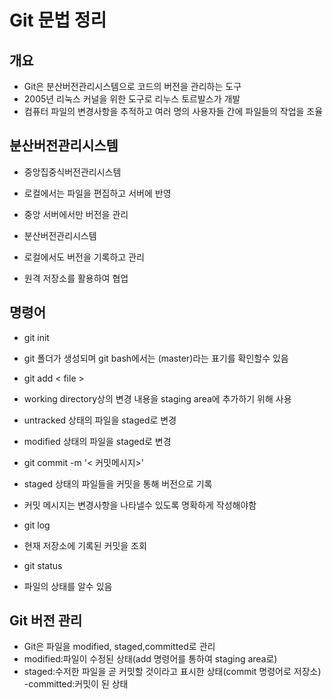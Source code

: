# Git 문법 정리

## 개요

- Git은 분산버전관리시스템으로 코드의 버전을 관리하는 도구
- 2005년 리눅스 커널을 위한 도구로 리누스 토르발스가 개발
- 컴퓨터 파일의 변경사항을 추적하고 여러 명의 사용자들 간에 파일들의 작업을 조율

## 분산버전관리시스템

- 중앙집중식버전관리시스템
- 로컬에서는 파일을 편집하고 서버에 반영
- 중앙 서버에서만 버전을 관리

- 분산버전관리시스템
- 로컬에서도 버전을 기록하고 관리
- 원격 저장소를 활용하여 협업

## 명령어

- git init
- git 폴더가 생성되며 git bash에서는 (master)라는 표기를 확인할수 있음

- git add < file >
- working directory상의 변경 내용을 staging area에 추가하기 위해 사용
- untracked 상태의 파일을 staged로 변경
- modified 상태의 파일을 staged로 변경

- git commit -m '< 커밋메시지>'
- staged 상태의 파일들을 커밋을 통해 버전으로 기록
- 커밋 메시지는 변경사항을 나타낼수 있도록 명확하게 작성해야함

- git log
- 현재 저장소에 기록된 커밋을 조회

- git status
- 파일의 상태를 알수 있음

## Git 버전 관리 

- Git은 파일을 modified, staged,committed로 관리
- modified:파일이 수정된 상태(add 명령어를 통하여 staging area로)
- staged:수저한 파일을 곧 커밋할 것이라고 표시한 상태(commit 명령어로 저장소)
-committed:커밋이 된 상태



